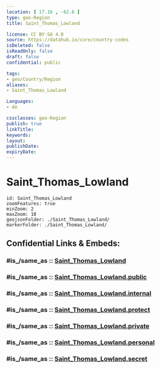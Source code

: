 ```yaml
---
location: [ 17.16 , -62.6 ] 
type: geo-Region
title: Saint_Thomas_Lowland

license: CC BY-SA 4.0
source: https://datahub.io/core/country-codes
isDeleted: false
isReadOnly: false
draft: false
confidential: public

tags:
- geo/Country/Region
aliases:
- Saint_Thomas_Lowland

Languages:
- de

cssclasses: geo-Region
publish: true
linkTitle: 
keywords: 
layout: 
publishDate: 
expiryDate: 
---
```


# Saint_Thomas_Lowland

```leaflet
id: Saint_Thomas_Lowland
zoomFeatures: true 
minZoom: 2 
maxZoom: 18
geojsonFolder: ./Saint_Thomas_Lowland/
markerFolder: ./Saint_Thomas_Lowland/
```


## Confidential Links & Embeds: 

### #is_/same_as :: [Saint_Thomas_Lowland](/_Standards/Earth/Continent/America~Caribbean/Saint_Kitts_and_Nevis~Islands/parishes~Saint_Kitts_and_Nevis/Saint_Thomas_Lowland.md) 

### #is_/same_as :: [Saint_Thomas_Lowland.public](/_public/Earth/Continent/America~Caribbean/Saint_Kitts_and_Nevis~Islands/parishes~Saint_Kitts_and_Nevis/Saint_Thomas_Lowland.public.md) 

### #is_/same_as :: [Saint_Thomas_Lowland.internal](/_internal/Earth/Continent/America~Caribbean/Saint_Kitts_and_Nevis~Islands/parishes~Saint_Kitts_and_Nevis/Saint_Thomas_Lowland.internal.md) 

### #is_/same_as :: [Saint_Thomas_Lowland.protect](/_protect/Earth/Continent/America~Caribbean/Saint_Kitts_and_Nevis~Islands/parishes~Saint_Kitts_and_Nevis/Saint_Thomas_Lowland.protect.md) 

### #is_/same_as :: [Saint_Thomas_Lowland.private](/_private/Earth/Continent/America~Caribbean/Saint_Kitts_and_Nevis~Islands/parishes~Saint_Kitts_and_Nevis/Saint_Thomas_Lowland.private.md) 

### #is_/same_as :: [Saint_Thomas_Lowland.personal](/_personal/Earth/Continent/America~Caribbean/Saint_Kitts_and_Nevis~Islands/parishes~Saint_Kitts_and_Nevis/Saint_Thomas_Lowland.personal.md) 

### #is_/same_as :: [Saint_Thomas_Lowland.secret](/_secret/Earth/Continent/America~Caribbean/Saint_Kitts_and_Nevis~Islands/parishes~Saint_Kitts_and_Nevis/Saint_Thomas_Lowland.secret.md)

